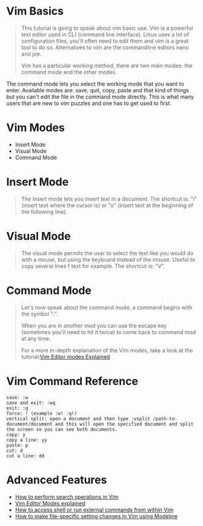 # Vim Basics
> This tutorial is going to speak about vim basic use. Vim is a powerful text editor used in CLI (command line interface). Linux uses a lot of configuration files, you'll often need to edit them and vim is a great tool to do so. Alternatives to vim are the commandline editors nano and joe.
>
>Vim has a particular working method, there are two main modes: the command mode and the other modes.

The command mode lets you select the working mode that you want to enter. Available modes are: save, quit, copy, paste and that kind of things but you can't edit the file in the command mode directly. This is what many users that are new to vim puzzles and one has to get used to first.
> 
# Vim Modes
* Insert Mode
* Visual Mode
* Command Mode
>
# Insert Mode
> The Insert mode lets you insert text in a document. The shortcut is: "i" (insert text where the cursor is) or "o" (insert text at the beginning of the following line).
>
# Visual Mode
> The visual mode permits the user to select the text like you would do with a mouse, but using the keyboard instead of the mouse. Useful to copy several lines f text for example. The shortcut is: "V".
>
# Command Mode
> Let's now speak about the command mode, a command begins with the symbol ":".
>
> When you are in another mod you can use the escape key (sometimes you'll need to hit it twice) to come back to command mod at any time.
>
> For a more in-depth explanation of the Vim modes, take a look at the tutorial:[Vim Editor modes Explained]()
>
# Vim Command Reference
```
save: :w
save and exit: :wq
exit: :q
force: ! (example :w! :q!)
vertical split: open a document and then type :vsplit /path-to-document/document and this will open the specified document and split the screen so you can see both documents.
copy: y
copy a line: yy
paste: p
cut: d
cut a line: dd
```
# Advanced Features
* [How to perform search operations in Vim](https://www.howtoforge.com/tutorial/perform-search-operations-in-vim/)
* [Vim Editor Modes explained](https://www.howtoforge.com/tutorial/vim-editor-modes-explained/)
* [How to access shell or run external commands from within Vim](https://www.howtoforge.com/tutorial/how-to-access-shell-or-run-external-commands-from-within-vim/)
* [How to make file-specific setting changes in Vim using Modeline](https://www.howtoforge.com/tutorial/vim-modeline-settings/)
